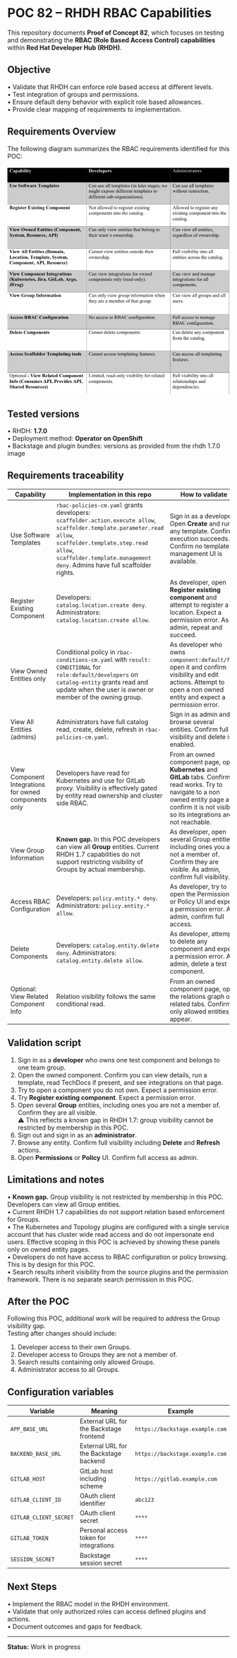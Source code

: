 # POC 82 – RHDH RBAC Capabilities

This repository documents **Proof of Concept 82**, which focuses on testing and demonstrating the **RBAC (Role Based Access Control) capabilities** within **Red Hat Developer Hub (RHDH)**.  

## Objective
• Validate that RHDH can enforce role based access at different levels.  
• Test integration of groups and permissions.  
• Ensure default deny behavior with explicit role based allowances.  
• Provide clear mapping of requirements to implementation.

## Requirements Overview
The following diagram summarizes the RBAC requirements identified for this POC:

![RBAC Requirements](images/rbac_requirements.jpg)

## Tested versions
• RHDH: **1.7.0**  
• Deployment method: **Operator on OpenShift**  
• Backstage and plugin bundles: versions as provided from the rhdh 1.7.0 image

## Requirements traceability
| Capability | Implementation in this repo | How to validate |
|---|---|---|
| Use Software Templates | `rbac-policies-cm.yaml` grants developers: `scaffolder.action.execute allow`, `scaffolder.template.parameter.read allow`, `scaffolder.template.step.read allow`, `scaffolder.template.management deny`. Admins have full scaffolder rights. | Sign in as a developer. Open **Create** and run any template. Confirm execution succeeds. Confirm no template management UI is available. |
| Register Existing Component | Developers: `catalog.location.create deny`. Administrators: `catalog.location.create allow`. | As developer, open **Register existing component** and attempt to register a location. Expect a permission error. As admin, repeat and succeed. |
| View Owned Entities only | Conditional policy in `rbac-conditions-cm.yaml` with `result: CONDITIONAL` for `role:default/developers` on `catalog-entity` grants read and update when the user is owner or member of the owning group. | As developer who owns `component:default/foo`, open it and confirm visibility and edit actions. Attempt to open a non owned entity and expect a permission error. |
| View All Entities (admins) | Administrators have full catalog read, create, delete, refresh in `rbac-policies-cm.yaml`. | Sign in as admin and browse several entities. Confirm full visibility and delete is enabled. |
| View Component Integrations for owned components only | Developers have read for Kubernetes and use for GitLab proxy. Visibility is effectively gated by entity read ownership and cluster side RBAC. | From an owned component page, open **Kubernetes** and **GitLab** tabs. Confirm read works. Try to navigate to a non owned entity page and confirm it is not visible, so its integrations are not reachable. |
| View Group Information | **Known gap.** In this POC developers can view all **Group** entities. Current RHDH 1.7 capabilities do not support restricting visibility of Groups by actual membership. | As developer, open several Group entities including ones you are not a member of. Confirm they are visible. As admin, confirm full visibility. |
| Access RBAC Configuration | Developers: `policy.entity.* deny`. Administrators: `policy.entity.* allow`. | As developer, try to open the Permissions or Policy UI and expect a permission error. As admin, confirm full access. |
| Delete Components | Developers: `catalog.entity.delete deny`. Administrators: `catalog.entity.delete allow`. | As developer, attempt to delete any component and expect a permission error. As admin, delete a test component. |
| Optional: View Related Component Info | Relation visibility follows the same conditional read. | From an owned component page, open the relations graph or related tabs. Confirm only allowed entities appear. |

## Validation script
1. Sign in as a **developer** who owns one test component and belongs to one team group.  
2. Open the owned component. Confirm you can view details, run a template, read TechDocs if present, and see integrations on that page.  
3. Try to open a component you do not own. Expect a permission error.  
4. Try **Register existing component**. Expect a permission error.  
5. Open several **Group** entities, including ones you are not a member of. Confirm they are all visible.  
   ⚠️ This reflects a known gap in RHDH 1.7: group visibility cannot be restricted by membership in this POC.  
6. Sign out and sign in as an **administrator**.  
7. Browse any entity. Confirm full visibility including **Delete** and **Refresh** actions.  
8. Open **Permissions** or **Policy** UI. Confirm full access as admin.

## Limitations and notes
• **Known gap.** Group visibility is not restricted by membership in this POC. Developers can view all Group entities.  
• Current RHDH 1.7 capabilities do not support relation based enforcement for Groups.  
• The Kubernetes and Topology plugins are configured with a single service account that has cluster wide read access and do not impersonate end users. Effective scoping in this POC is achieved by showing these panels only on owned entity pages.  
• Developers do not have access to RBAC configuration or policy browsing. This is by design for this POC.  
• Search results inherit visibility from the source plugins and the permission framework. There is no separate search permission in this POC.
## After the POC
Following this POC, additional work will be required to address the Group visibility gap.  
Testing after changes should include:  
1. Developer access to their own Groups.  
2. Developer access to Groups they are not a member of.  
3. Search results containing only allowed Groups.  
4. Administrator access to all Groups.

## Configuration variables
| Variable | Meaning | Example |
|---|---|---|
| `APP_BASE_URL` | External URL for the Backstage frontend | `https://backstage.example.com` |
| `BACKEND_BASE_URL` | External URL for the Backstage backend | `https://backstage.example.com` |
| `GITLAB_HOST` | GitLab host including scheme | `https://gitlab.example.com` |
| `GITLAB_CLIENT_ID` | OAuth client identifier | `abc123` |
| `GITLAB_CLIENT_SECRET` | OAuth client secret | `****` |
| `GITLAB_TOKEN` | Personal access token for integrations | `****` |
| `SESSION_SECRET` | Backstage session secret | `****` |

## Next Steps
• Implement the RBAC model in the RHDH environment.  
• Validate that only authorized roles can access defined plugins and actions.  
• Document outcomes and gaps for feedback.

---

**Status:** Work in progress
